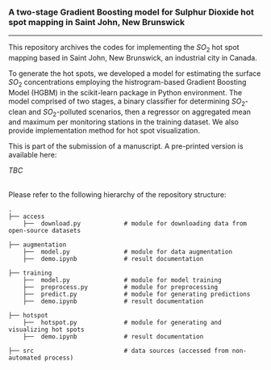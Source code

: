 ### A two-stage Gradient Boosting model for Sulphur Dioxide hot spot mapping in Saint John, New Brunswick

---------------------------

This repository archives the codes for implementing the $SO_{2}$ hot spot mapping based in Saint John, New Brunswick, an industrial city in Canada.

To generate the hot spots, we developed a model for estimating the surface $SO_{2}$ concentrations employing the histrogram-based Gradient Boosting Model (HGBM) in the scikit-learn package in Python environment.
The model comprised of two stages, a binary classifier for determining $SO_{2}$-clean and $SO_{2}$-polluted scenarios, then a regressor on aggregated mean and maximum per monitoring stations in the training dataset.
We also provide implementation method for hot spot visualization.

This is part of the submission of a manuscript. A pre-printed version is available here:

<i>TBC</i>
<br><br>


Please refer to the following hierarchy of the repository structure:

    .
    ├── access                   
        ├──  download.py            # module for downloading data from open-source datasets
        
    ├── augmentation                   
        ├──  model.py               # module for data augmentation
        ├──  demo.ipynb             # result documentation
        
    ├── training
        ├──  model.py               # module for model training
        ├──  preprocess.py          # module for preprocessing
        ├──  predict.py             # module for generating predictions
        ├──  demo.ipynb             # result documentation

    ├── hotspot
        ├──  hotspot.py             # module for generating and visualizing hot spots
        ├──  demo.ipynb             # result documentation
        
    ├── src                         # data sources (accessed from non-automated process)




